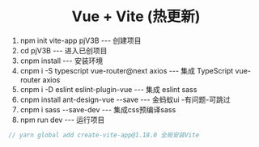 <h1 align="center">Vue + Vite (热更新)</h1> 

1. npm init vite-app pjV3B --- 创建项目
2. cd pjV3B --- 进入已创项目
3. cnpm install --- 安装环境
4. cnpm i -S typescript vue-router@next axios --- 集成 TypeScript vue-router axios
5. cnpm i -D eslint eslint-plugin-vue --- 集成 eslint sass 
6. cnpm install ant-design-vue --save --- 金蚂蚁ui -有问题-可跳过
7. cnpm i sass --save-dev --- 集成css预编译sass 
8. npm run dev --- 运行项目



```js
// yarn global add create-vite-app@1.18.0 全局安装Vite
```

